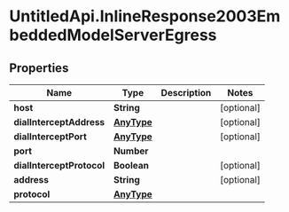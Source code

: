 # UntitledApi.InlineResponse2003EmbeddedModelServerEgress

## Properties

Name | Type | Description | Notes
------------ | ------------- | ------------- | -------------
**host** | **String** |  | [optional] 
**dialInterceptAddress** | [**AnyType**](.md) |  | [optional] 
**dialInterceptPort** | [**AnyType**](.md) |  | [optional] 
**port** | **Number** |  | 
**dialInterceptProtocol** | **Boolean** |  | [optional] 
**address** | **String** |  | [optional] 
**protocol** | [**AnyType**](.md) |  | 


